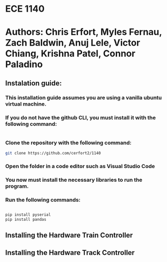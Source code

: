 # ECE 1140 
# Authors: Chris Erfort, Myles Fernau, Zach Baldwin, Anuj Lele, Victor Chiang, Krishna Patel, Connor Paladino


## Instalation guide:

### This installation guide assumes you are using a vanilla ubuntu virtual machine.

### If you do not have the github CLI, you must install it with the following command:
```bash

```


### Clone the repository with the following command:
```bash
git clone https://github.com/cerfort2/1140
```

### Open the folder in a code editor such as Visual Studio Code

### You now must install the necessary libraries to run the program.
### Run the following commands:

```bash

pip install pyserial
pip install pandas

```

## Installing the Hardware Train Controller

## Installing the Hardware Track Controller

